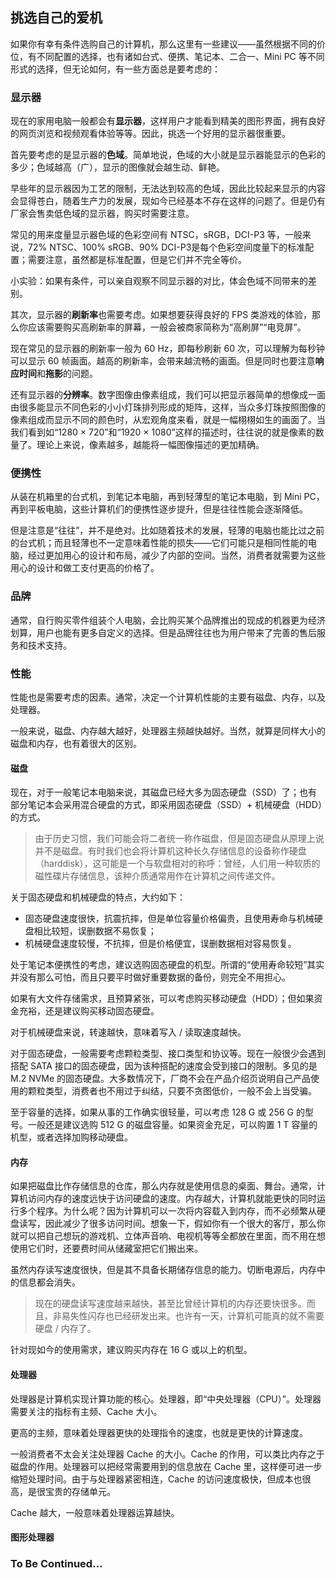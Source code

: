 ## 挑选自己的爱机

如果你有幸有条件选购自己的计算机，那么这里有一些建议——虽然根据不同的价位，有不同配置的选择，也有诸如台式、便携、笔记本、二合一、Mini PC 等不同形式的选择，但无论如何，有一些方面总是要考虑的：

### 显示器

现在的家用电脑一般都会有**显示器**，这样用户才能看到精美的图形界面，拥有良好的网页浏览和视频观看体验等等。因此，挑选一个好用的显示器很重要。

首先要考虑的是显示器的**色域**。简单地说，色域的大小就是显示器能显示的色彩的多少；色域越高（广），显示的图像就会越生动、鲜艳。

早些年的显示器因为工艺的限制，无法达到较高的色域，因此比较起来显示的内容会显得苍白，随着生产力的发展，现如今已经基本不存在这样的问题了。但是仍有厂家会售卖低色域的显示器，购买时需要注意。

常见的用来度量显示器色域的色彩空间有 NTSC，sRGB，DCI-P3 等，一般来说，72% NTSC、100% sRGB、90% DCI-P3是每个色彩空间度量下的标准配置；需要注意，虽然都是标准配置，但是它们并不完全等价。

小实验：如果有条件，可以亲自观察不同显示器的对比，体会色域不同带来的差别。

其次，显示器的**刷新率**也需要考虑。如果想要获得良好的 FPS 类游戏的体验，那么你应该需要购买高刷新率的屏幕，一般会被商家简称为“高刷屏”“电竞屏”。

现在常见的显示器的刷新率一般为 60 Hz，即每秒刷新 60 次，可以理解为每秒钟可以显示 60 帧画面。越高的刷新率，会带来越流畅的画面。但是同时也要注意**响应时间**和**拖影**的问题。

还有显示器的**分辨率**。数字图像由像素组成，我们可以把显示器简单的想像成一面由很多能显示不同色彩的小小灯珠排列形成的矩阵，这样，当众多灯珠按照图像的像素组成而显示不同的颜色时，从宏观角度来看，就是一幅栩栩如生的画面了。当我们看到如“1280 × 720”和“1920 × 1080”这样的描述时，往往说的就是像素的数量了。理论上来说，像素越多，越能将一幅图像描述的更加精确。

### 便携性

从装在机箱里的台式机，到笔记本电脑，再到轻薄型的笔记本电脑，到 Mini PC，再到平板电脑，这些计算机们的便携性逐步提升，但是往往性能会逐渐降低。

但是注意是“往往”，并不是绝对。比如随着技术的发展，轻薄的电脑也能比过之前的台式机；而且轻薄也不一定意味着性能的损失——它们可能只是相同性能的电脑，经过更加用心的设计和布局，减少了内部的空间。当然，消费者就需要为这些用心的设计和做工支付更高的价格了。

### 品牌

通常，自行购买零件组装个人电脑，会比购买某个品牌推出的现成的机器更为经济划算，用户也能有更多自定义的选择。但是品牌往往也为用户带来了完善的售后服务和技术支持。

### 性能

性能也是需要考虑的因素。通常，决定一个计算机性能的主要有磁盘、内存，以及处理器。

一般来说，磁盘、内存越大越好，处理器主频越快越好。当然，就算是同样大小的磁盘和内存，也有着很大的区别。

#### 磁盘

现在，对于一般笔记本电脑来说，其磁盘已经大多为固态硬盘（SSD）了；也有部分笔记本会采用混合硬盘的方式，即采用固态硬盘（SSD）+ 机械硬盘（HDD）的方式。

> 由于历史习惯，我们可能会将二者统一称作磁盘，但是固态硬盘从原理上说并不是磁盘。有时我们也会将计算机这种长久存储信息的设备称作硬盘（harddisk），这可能是一个与软盘相对的称呼：曾经，人们用一种软质的磁性碟片存储信息，该种介质通常用作在计算机之间传递文件。

关于固态硬盘和机械硬盘的特点，大约如下：

- 固态硬盘速度很快，抗震抗摔，但是单位容量价格偏贵，且使用寿命与机械硬盘相比较短，误删数据不易恢复；
- 机械硬盘速度较慢，不抗摔，但是价格便宜，误删数据相对容易恢复。

处于笔记本便携性的考虑，建议选购固态硬盘的机型。所谓的“使用寿命较短”其实并没有那么可怕，而且只要平时做好重要数据的备份，则完全不用担心。

如果有大文件存储需求，且预算紧张，可以考虑购买移动硬盘（HDD）；但如果资金充裕，还是建议购买移动固态硬盘。

对于机械硬盘来说，转速越快，意味着写入 / 读取速度越快。

对于固态硬盘，一般需要考虑颗粒类型、接口类型和协议等。现在一般很少会遇到搭配 SATA 接口的固态硬盘，因为该种搭配的速度会受到接口的限制。多见的是 M.2 NVMe 的固态硬盘。大多数情况下，厂商不会在产品介绍页说明自己产品使用的颗粒类型，消费者也不用过于纠结，只要不贪图低价，一般不会上当受骗。

至于容量的选择，如果从事的工作确实很轻量，可以考虑 128 G 或 256 G 的型号。一般还是建议选购 512 G 的磁盘容量。如果资金充足，可以购置 1 T 容量的机型，或者选择加购移动硬盘。

#### 内存

如果把磁盘比作存储信息的仓库，那么内存就是使用信息的桌面、舞台。通常，计算机访问内存的速度远快于访问硬盘的速度。内存越大，计算机就能更快的同时运行多个程序。为什么呢？因为计算机可以一次将内容载入到内存，而不必频繁从硬盘读写，因此减少了很多访问时间。想象一下，假如你有一个很大的客厅，那么你就可以把自己想玩的游戏机、立体声音响、电视机等等全都放在里面，而不用在想使用它们时，还要费时间从储藏室把它们搬出来。

虽然内存读写速度很快，但是其不具备长期储存信息的能力。切断电源后，内存中的信息都会消失。

> 现在的硬盘读写速度越来越快，甚至比曾经计算机的内存还要快很多。而且，非易失性闪存也已经研发出来。也许有一天，计算机可能真的就不需要硬盘 / 内存了。

针对现如今的使用需求，建议购买内存在 16 G 或以上的机型。

#### 处理器

处理器是计算机实现计算功能的核心。处理器，即“中央处理器（CPU）”。处理器需要关注的指标有主频、Cache 大小。

更高的主频，意味着处理器更快的处理指令的速度，也就是更快的计算速度。

一般消费者不太会关注处理器 Cache 的大小。Cache 的作用，可以类比内存之于磁盘的作用。处理器可以把经常需要用到的信息放在 Cache 里，这样便可进一步缩短处理时间。由于与处理器紧密相连，Cache 的访问速度极快，但成本也很高，是很宝贵的存储单元。

Cache 越大，一般意味着处理器运算越快。

#### 图形处理器

### To Be Continued...
